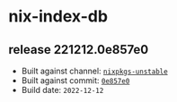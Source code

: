 # nix-index-db
## release 221212.0e857e0
- Built against channel: [`nixpkgs-unstable`](https://github.com/nixos/nixpkgs/tree/nixpkgs-unstable)
- Built against commit: [`0e857e0`](https://github.com/NixOS/nixpkgs/commit/0e857e0089d78dee29818dc92722a72f1dea506f)
- Build date: `2022-12-12`
